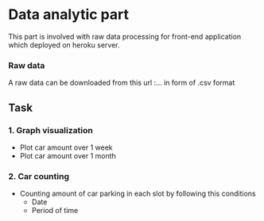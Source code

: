 # Data analytic part
This part is involved with raw data processing for front-end application which deployed on heroku server.
### Raw data
A raw data can be downloaded from this url :... in form of .csv format

## Task
###  1. Graph visualization

 - Plot car amount over 1 week 
 - Plot car amount over 1 month
 
### 2. Car counting
 - Counting amount of car parking in each slot by following this conditions
	 - Date 
	 - Period of time
	
